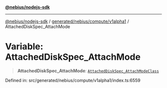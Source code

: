 [**@nebius/nodejs-sdk**](../../../../../README.md)

---

[@nebius/nodejs-sdk](../../../../../README.md) / [generated/nebius/compute/v1alpha1](../README.md) / AttachedDiskSpec_AttachMode

# Variable: AttachedDiskSpec_AttachMode

> **AttachedDiskSpec_AttachMode**: [`AttachedDiskSpec_AttachModeClass`](../type-aliases/AttachedDiskSpec_AttachModeClass.md)

Defined in: src/generated/nebius/compute/v1alpha1/index.ts:6559
